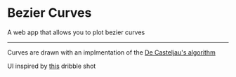 # Bezier Curves

A web app that allows you to plot bezier curves

---

Curves are drawn with an implmentation of the [De Casteljau's algorithm](https://en.wikipedia.org/wiki/De_Casteljau%27s_algorithm)

UI inspired by [this](https://dribbble.com/shots/11893625-Sales-CRM-Dashboard-Design) dribble shot
